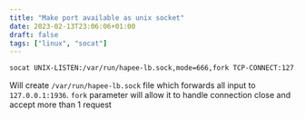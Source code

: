 ```yaml
---
title: "Make port available as unix socket"
date: 2023-02-13T23:06:06+01:00
draft: false
tags: ["linux", "socat"]
---
```


```bash
socat UNIX-LISTEN:/var/run/hapee-lb.sock,mode=666,fork TCP-CONNECT:127.0.0.1:1936
```

Will create `/var/run/hapee-lb.sock` file which forwards all input to `127.0.0.1:1936`. `fork` parameter
will allow it to handle connection close and accept more than 1 request

